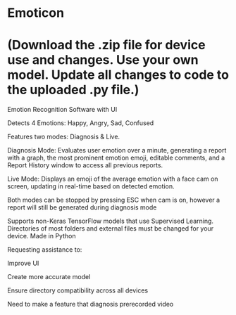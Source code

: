 # Emoticon 
# (Download the .zip file for device use and changes. Use your own model. Update all changes to code to the uploaded .py file.)

Emotion Recognition Software with UI

Detects 4 Emotions: Happy, Angry, Sad, Confused

Features two modes: Diagnosis & Live.

Diagnosis Mode: Evaluates user emotion over a minute, generating a report with a graph, the most prominent emotion emoji, editable comments, and a Report History window to access all previous reports. 

Live Mode: Displays an emoji of the average emotion with a face cam on screen, updating in real-time based on detected emotion.

Both modes can be stopped by pressing ESC when cam is on, however a report will still be generated during diagnosis mode

Supports non-Keras TensorFlow models that use Supervised Learning.
Directories of most folders and external files must be changed for your device. 
Made in Python

Requesting assistance to:

 Improve UI

 Create more accurate model

 Ensure directory compatibility across all devices

 Need to make a feature that diagnosis prerecorded video


